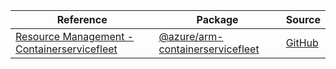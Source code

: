| Reference | Package | Source |
|---|---|---|
|[Resource Management - Containerservicefleet](arm-containerservicefleet-readme.md)|[@azure/arm-containerservicefleet](https://www.npmjs.com/package/@azure/arm-containerservicefleet)|[GitHub](https://github.com/Azure/azure-sdk-for-js/blob/main/sdk/containerservice/arm-containerservicefleet)|
